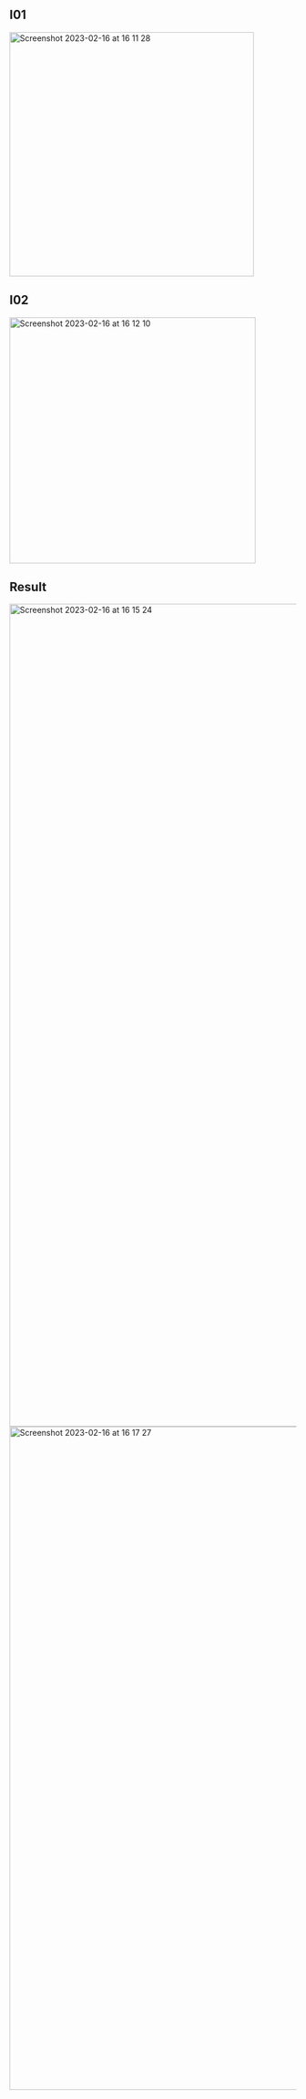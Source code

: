 
## I01

<img width="429" alt="Screenshot 2023-02-16 at 16 11 28" src="https://user-images.githubusercontent.com/119075926/219387901-405040de-d7f8-47f8-ab83-f8b9cfe114e5.png">

## I02

<img width="432" alt="Screenshot 2023-02-16 at 16 12 10" src="https://user-images.githubusercontent.com/119075926/219388052-496cd8d4-6d04-4389-8ab5-6644a734ee9e.png">


## Result

<img width="1445" alt="Screenshot 2023-02-16 at 16 15 24" src="https://user-images.githubusercontent.com/119075926/219388936-21731f0b-1ea7-433d-acea-bda5d043d1b0.png">

<img width="1165" alt="Screenshot 2023-02-16 at 16 17 27" src="https://user-images.githubusercontent.com/119075926/219389418-6214feec-0a18-4ab2-97a9-c972013b6d7d.png">
